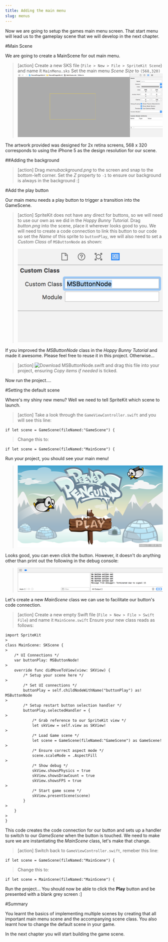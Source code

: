 ```yaml
---
title: Adding the main menu
slug: menus
---
```


Now we are going to setup the games main menu screen. That start menu will lead us to the gameplay scene that we will develop in the next chapter.

#Main Scene

We are going to create a MainScene for out main menu.

> [action]
> Create a new SKS file (`File > New > File > SpriteKit Scene`) and name it `MainMenu.sks`
> Set the main menu *Scene Size* to `(568,320)`
> ![MainScene attributes](../Tutorial-Images/xcode_new_mainscene_attributes.png)

The artwork provided was designed for 2x retina screens, 568 x 320 corresponds to using the iPhone 5 as the design resolution
for our scene.

##Adding the background

> [action]
> Drag *menubackground.png* to the screen and snap to the bottom-left corner.
> Set the *Z* property to `-1` to ensure our background is always in the background :]

#Add the play button

Our main menu needs a play button to trigger a transition into the GameScene.

> [action]
> SpriteKit does not have any direct for buttons, so we will need to use our own as we did in the *Hoppy Bunny Tutorial*.
> Drag *button.png* into the scene, place it wherever looks good to you.
> We will need to create a code connection to link this button to our code so set the *Name* of this sprite to `buttonPlay`, we will
> also need to set a *Custom Class* of `MSButtonNode` as shown:
>
> ![Setting a custom class](../Tutorial-Images/xcode_spritekit_custom_class.png)
>

If you improved the *MSButtonNode* class in the *Hoppy Bunny Tutorial* and made it awesome.  Please feel free to reuse it in this project.
Otherwise...

> [action]
> ![Download MSButtonNode.swift](https://github.com/MakeSchool-Tutorials/Peeved-Penguins-SpriteKit-Swift/raw/master/MSButtonNode.swift) and drag this file into your project, ensuring *Copy items if needed* is ticked.

Now run the project....

#Setting the default scene

Where's my shiny new menu? Well we need to tell SpriteKit which scene to launch.

> [action]
> Take a look through the `GameViewController.swift` and you will see this line:
>
```
if let scene = GameScene(fileNamed:"GameScene") {
```
> Change this to:
```
if let scene = GameScene(fileNamed:"MainScene") {
```

Run your project, you should see your main menu!

> ![Screenshot main menu](../Tutorial-Images/screenshot_mainmenu.png)

Looks good, you can even click the button.  However, it doesn't do anything other than print out the following in the debug console:

> ![console debug button action](../Tutorial-Images/xcode_debug_console_button.png)

Let's create a new *MainScene* class we can use to facilitate our button's code connection.

> [action]
> Create a new empty Swift file (`File > New > File > Swift File`) and name it `MainScene.swift`
> Ensure your new class reads as follows:
>
```
import SpriteKit
>
class MainScene: SKScene {
>    
    /* UI Connections */
    var buttonPlay: MSButtonNode!
>    
    override func didMoveToView(view: SKView) {
        /* Setup your scene here */
>        
        /* Set UI connections */
        buttonPlay = self.childNodeWithName("buttonPlay") as! MSButtonNode
>        
        /* Setup restart button selection handler */
        buttonPlay.selectedHandler = {
>            
            /* Grab reference to our SpriteKit view */
            let skView = self.view as SKView!
>          
            /* Load Game scene */
            let scene = GameScene(fileNamed:"GameScene") as GameScene!
>            
            /* Ensure correct aspect mode */
            scene.scaleMode = .AspectFill
>            
            /* Show debug */
            skView.showsPhysics = true
            skView.showsDrawCount = true
            skView.showsFPS = true
>            
            /* Start game scene */
            skView.presentScene(scene)
        }
>
    }
>
}
```
>

This code creates the code connection for our button and sets up a handler to switch to our *GameScene* when the button is touched.
We need to make sure we are instantiating the *MainScene* class, let's make that change.

> [action]
> Switch back to `GameViewController.swift`, remeber this line:
>
```
if let scene = GameScene(fileNamed:"MainScene") {
```
> Change this to:
>
```
if let scene = MainScene(fileNamed:"MainScene") {
```
>

Run the project... You should now be able to click the **Play** button and be presented with a blank grey screen :]

#Summary

You learnt the basics of implementing multiple scenes by creating that all important main menu scene and the accompanying scene class. You also learnt how to change the default scene in your game.

In the next chapter you will start building the game scene.
